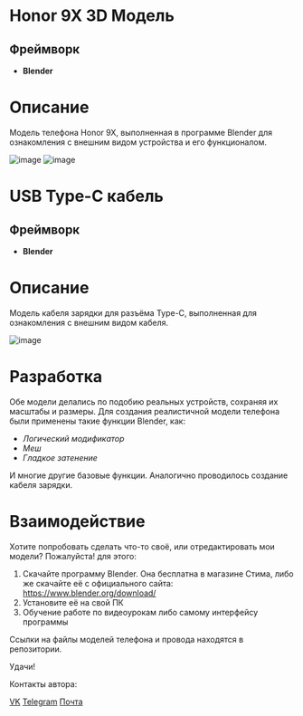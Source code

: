 # Honor 9X 3D Модель
## Фреймворк
- **Blender**

# Описание
Модель телефона Honor 9X, выполненная в программе Blender для ознакомления с внешним видом устройства и его функционалом.

![image](https://sun9-80.userapi.com/impg/Kfmd-zsYEWXMoKju0R0GQMtr0DOmGqbkydC9Fg/Ez0sDWbLcPI.jpg?size=268x458&quality=95&sign=5873573824cddfec8a1f28b97bfed8de&type=album)
![image](https://sun7-18.userapi.com/impg/QzpDe0WeB3fCjBRFui13gcxf-Q620VaRcxFodA/Z7bxx3OQbSk.jpg?size=268x458&quality=95&sign=59e69a3c5566bb1b29a3a465c3f04419&type=album)

# USB Type-C кабель
## Фреймворк
- **Blender**

# Описание
Модель кабеля зарядки для разъёма Type-C, выполненная для ознакомления с внешним видом кабеля.

![image](https://github.com/LxstHokage/Phone-and-usb-c-blender/assets/109164076/5e657388-6116-4444-9ecc-de18f6524dd4)

# Разработка
Обе модели делались по подобию реальных устройств, сохраняя их масштабы и размеры. Для создания реалистичной модели телефона были применены такие функции Blender, как:
- *Логический модификатор*
- *Меш*
- *Гладкое затенение*

И многие другие базовые функции. 
Аналогично проводилось создание кабеля зарядки.

# Взаимодействие
Хотите попробовать сделать что-то своё, или отредактировать мои модели? Пожалуйста! для этого:
1. Скачайте программу Blender. Она бесплатна в магазине Стима, либо же скачайте её с официального сайта: https://www.blender.org/download/
2. Установите её на свой ПК
3. Обучение работе по видеоурокам либо самому интерфейсу программы

Ссылки на файлы моделей телефона и провода находятся в репозитории.

Удачи!

Контакты автора:

[VK](https://vk.com/lxsthokage)
[Telegram](https://t.me/lasthxkage)
[Почта](altroshin2003@mail.ru)

